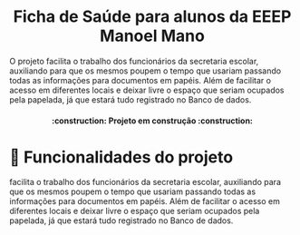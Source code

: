 <h1 align="center"> Ficha de Saúde para alunos da EEEP Manoel Mano </h1>

O projeto facilita o trabalho dos funcionários da secretaria escolar, auxiliando para que os mesmos poupem o tempo que usariam passando todas as informações para documentos em papéis. Além de facilitar o acesso em diferentes locais  e deixar livre o espaço que seriam ocupados pela papelada, já que estará tudo registrado no Banco de dados.
<h4 align="center"> 
    :construction:  Projeto em construção  :construction:
</h4>

# :hammer: Funcionalidades do projeto
 facilita o trabalho dos funcionários da secretaria escolar, auxiliando para que os mesmos poupem o tempo que usariam passando todas as informações para documentos em papéis. Além de facilitar o acesso em diferentes locais  e deixar livre o espaço que seriam ocupados pela papelada, já que estará tudo registrado no Banco de dados.
